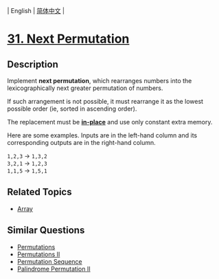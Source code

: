 
| English | [简体中文](README.md) |

# [31. Next Permutation](https://leetcode-cn.com/problems/next-permutation/)

## Description

<p>Implement <strong>next permutation</strong>, which rearranges numbers into the lexicographically next greater permutation of numbers.</p>

<p>If such arrangement is not possible, it must rearrange it as the lowest possible order (ie, sorted in ascending order).</p>

<p>The replacement must be <strong><a href="http://en.wikipedia.org/wiki/In-place_algorithm" target="_blank">in-place</a></strong> and use only constant&nbsp;extra memory.</p>

<p>Here are some examples. Inputs are in the left-hand column and its corresponding outputs are in the right-hand column.</p>

<p><code>1,2,3</code> &rarr; <code>1,3,2</code><br />
<code>3,2,1</code> &rarr; <code>1,2,3</code><br />
<code>1,1,5</code> &rarr; <code>1,5,1</code></p>


## Related Topics

- [Array](https://leetcode-cn.com/tag/array)

## Similar Questions

- [Permutations](../permutations/README_EN.md)
- [Permutations II](../permutations-ii/README_EN.md)
- [Permutation Sequence](../permutation-sequence/README_EN.md)
- [Palindrome Permutation II](../palindrome-permutation-ii/README_EN.md)
